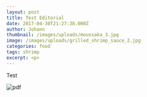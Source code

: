 ```yaml
---
layout: post
title: Test Editorial
date: 2017-04-30T21:27:38.000Z
author: Johann
thumbnail: /images/uploads/moussaka_3.jpg
image: /images/uploads/grilled_shrimp_sauce_2.jpg
categories: food
tags: shrimp
excerpt: <p>
---
```

Test

![pdf](/images/uploads/coffee_scrub_3.jpg)

